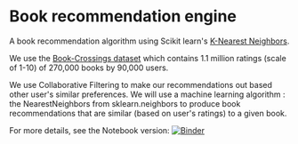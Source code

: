# Book recommendation engine

A book recommendation algorithm using Scikit learn's [K-Nearest Neighbors](https://scikit-learn.org/stable/modules/neighbors.html).

We use the [Book-Crossings dataset](http://www2.informatik.uni-freiburg.de/~cziegler/BX/) which contains 1.1 million ratings (scale of 1-10) of 270,000 books by 90,000 users.

We use Collaborative Filtering to make our recommendations out based other user's similar preferences. We will use a machine learning algorithm : the NearestNeighbors from sklearn.neighbors to produce book recommendations that are similar (based on user's ratings) to a given book.

For more details, see the Notebook version: [![Binder](https://mybinder.org/badge_logo.svg)](https://mybinder.org/v2/gh/Sithlord-dev/Book_recommendation_engine/main?filepath=Book%20recommendation%20engine.ipynb)
